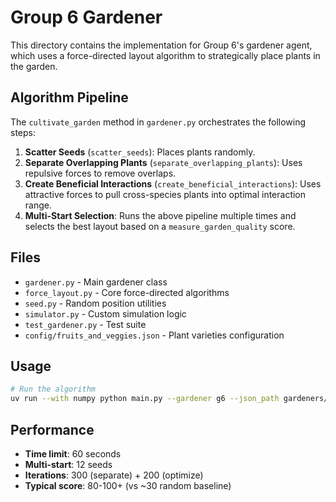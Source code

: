 # Group 6 Gardener

This directory contains the implementation for Group 6's gardener agent, which uses a force-directed layout algorithm to strategically place plants in the garden.

## Algorithm Pipeline

The `cultivate_garden` method in `gardener.py` orchestrates the following steps:

1. **Scatter Seeds** (`scatter_seeds`): Places plants randomly.
2. **Separate Overlapping Plants** (`separate_overlapping_plants`): Uses repulsive forces to remove overlaps.
3. **Create Beneficial Interactions** (`create_beneficial_interactions`): Uses attractive forces to pull cross-species plants into optimal interaction range.
4. **Multi-Start Selection**: Runs the above pipeline multiple times and selects the best layout based on a `measure_garden_quality` score.

## Files

- `gardener.py` - Main gardener class
- `force_layout.py` - Core force-directed algorithms
- `seed.py` - Random position utilities
- `simulator.py` - Custom simulation logic
- `test_gardener.py` - Test suite
- `config/fruits_and_veggies.json` - Plant varieties configuration

## Usage

```bash
# Run the algorithm
uv run --with numpy python main.py --gardener g6 --json_path gardeners/group6/config/fruits_and_veggies.json --turns 100
```

## Performance

- **Time limit**: 60 seconds
- **Multi-start**: 12 seeds
- **Iterations**: 300 (separate) + 200 (optimize)
- **Typical score**: 80-100+ (vs ~30 random baseline)